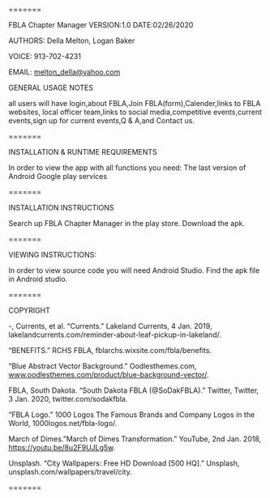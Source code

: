 =======

FBLA Chapter Manager VERSION:1.0 DATE:02/26/2020

AUTHORS: Della Melton, Logan Baker 

VOICE: 913-702-4231

EMAIL: melton_della@yahoo.com

GENERAL USAGE NOTES

all users will have login,about FBLA,Join FBLA(form),Calender,links to FBLA websites,
local officer team,links to social media,competitive events,current events,sign up 
for current events,Q & A,and Contact us.

=======

INSTALLATION & RUNTIME REQUIREMENTS

In order to view the app with all functions you need:
The last version of Android
Google play services

=======

INSTALLATION INSTRUCTIONS

Search up FBLA Chapter Manager in the play store.
Download the apk. 

=======

VIEWING INSTRUCTIONS:

In order to view source code you will need Android Studio.
Find the apk file in Android studio. 

=======

COPYRIGHT

-, Currents, et al. “Currents.” Lakeland Currents, 4 Jan. 2019, 
   lakelandcurrents.com/reminder-about-leaf-pickup-in-lakeland/.

“BENEFITS.” RCHS FBLA, fblarchs.wixsite.com/fbla/benefits.

“Blue Abstract Vector Background.” Oodlesthemes.com, 
  www.oodlesthemes.com/product/blue-background-vector/.

FBLA, South Dakota. “South Dakota FBLA (@SoDakFBLA).” 
  Twitter, Twitter, 3 Jan. 2020, twitter.com/sodakfbla.

“FBLA Logo.” 1000 Logos The Famous Brands and Company Logos in the World, 
  1000logos.net/fbla-logo/.

March of Dimes.”March of Dimes Transformation.” YouTube, 2nd Jan. 2018, 
  https://youtu.be/8u2F9UJLg5w.

Unsplash. “City Wallpapers: Free HD Download [500 HQ].” Unsplash, 
   unsplash.com/wallpapers/travel/city.

=======
